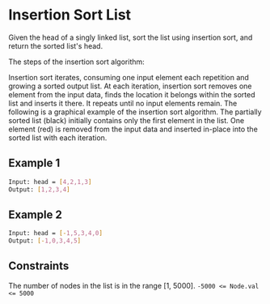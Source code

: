 # Insertion Sort List

Given the head of a singly linked list, sort the list using insertion sort, and return the sorted list's head.

The steps of the insertion sort algorithm:

Insertion sort iterates, consuming one input element each repetition and growing a sorted output list.
At each iteration, insertion sort removes one element from the input data, finds the location it belongs within the sorted list and inserts it there.
It repeats until no input elements remain.
The following is a graphical example of the insertion sort algorithm. The partially sorted list (black) initially contains only the first element in the list. One element (red) is removed from the input data and inserted in-place into the sorted list with each iteration.

## Example 1

```bash
Input: head = [4,2,1,3]
Output: [1,2,3,4]
```

## Example 2

```bash
Input: head = [-1,5,3,4,0]
Output: [-1,0,3,4,5]
```

## Constraints

The number of nodes in the list is in the range [1, 5000].
`-5000 <= Node.val <= 5000`
